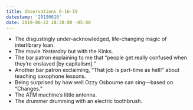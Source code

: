 ```yaml
---
title: Observations 6-16-19
datestamp: '20190616'
date: 2019-06-22 18:30:00 -05:00
---
```


- The disgustingly under-acknowledged, life-changing magic of interlibrary loan.
- The movie *Yesterday* but with the Kinks.
- The bar patron explaining to me that “people get really confused when they’re enslaved [by capitalism].”
- Another bar patron exclaiming, “That job is part-time as hell!” about teaching saxophone lessons.
- Being surprised by how well Ozzy Osbourne can sing—based on “Changes.”
- The ATM machine’s little antenna.
- The drummer drumming with an electric toothbrush.
